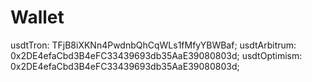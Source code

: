 # Wallet

usdtTron: TFjB8iXKNn4PwdnbQhCqWLs1fMfyYBWBaf; usdtArbitrum: 0x2DE4efaCbd3B4eFC33439693db35AaE39080803d; usdtOptimism: 0x2DE4efaCbd3B4eFC33439693db35AaE39080803d;
